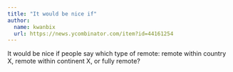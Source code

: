 ```yaml
---
title: "It would be nice if"
author:
  name: kwanbix
  url: https://news.ycombinator.com/item?id=44161254
---
```

It would be nice if people say which type of remote: remote within country X, remote within continent X, or fully remote?
<JobApplication />
